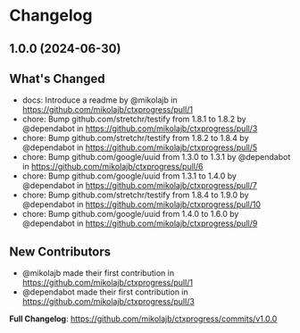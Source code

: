 # Changelog

## 1.0.0 (2024-06-30)

## What's Changed
* docs: Introduce a readme by @mikolajb in https://github.com/mikolajb/ctxprogress/pull/1
* chore: Bump github.com/stretchr/testify from 1.8.1 to 1.8.2 by @dependabot in https://github.com/mikolajb/ctxprogress/pull/3
* chore: Bump github.com/stretchr/testify from 1.8.2 to 1.8.4 by @dependabot in https://github.com/mikolajb/ctxprogress/pull/5
* chore: Bump github.com/google/uuid from 1.3.0 to 1.3.1 by @dependabot in https://github.com/mikolajb/ctxprogress/pull/6
* chore: Bump github.com/google/uuid from 1.3.1 to 1.4.0 by @dependabot in https://github.com/mikolajb/ctxprogress/pull/7
* chore: Bump github.com/stretchr/testify from 1.8.4 to 1.9.0 by @dependabot in https://github.com/mikolajb/ctxprogress/pull/10
* chore: Bump github.com/google/uuid from 1.4.0 to 1.6.0 by @dependabot in https://github.com/mikolajb/ctxprogress/pull/9

## New Contributors
* @mikolajb made their first contribution in https://github.com/mikolajb/ctxprogress/pull/1
* @dependabot made their first contribution in https://github.com/mikolajb/ctxprogress/pull/3

**Full Changelog**: https://github.com/mikolajb/ctxprogress/commits/v1.0.0

